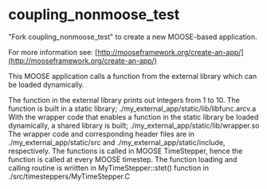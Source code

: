 coupling_nonmoose_test
=====

"Fork coupling_nonmoose_test" to create a new MOOSE-based application.

For more information see: [http://mooseframework.org/create-an-app/](http://mooseframework.org/create-an-app/)

This MOOSE application calls a function from the external library which can be loaded dynamically.

The function in the external library prints out integers from 1 to 10.
The function is built in a static library; ./my_external_app/static/lib/libfunc.arcv.a
With the wrapper code that enables a function in the static library be loaded dynamically, a shared library is built; ./my_external_app/static/lib/wrapper.so
The wrapper code and corresponding header files are in ./my_external_app/static/src and ./my_external_app/static/include, respectively.
The functions is called in MOOSE TimeStepper, hence the function is called at every MOOSE timestep.
The function loading and calling routine is wriitten in MyTimeStepper::stet() function in  ./src/timesteppers/MyTimeStepper.C



